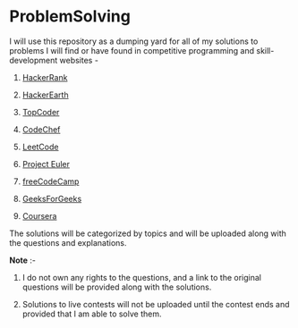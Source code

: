 # ProblemSolving

I will use this repository as a dumping yard for all of my solutions to problems I will find or have found in competitive programming and skill-development websites -

1. [HackerRank](https://www.hackerrank.com)

2. [HackerEarth](https://www.hackerearth.com)

3. [TopCoder](https://www.topcoder.com)

4. [CodeChef](https://www.codechef.com)

5. [LeetCode](https://leetcode.com)

6. [Project Euler](https://projecteuler.net)

7. [freeCodeCamp](https://www.freecodecamp.org/learn/)

8. [GeeksForGeeks](https://www.geeksforgeeks.org)

9. [Coursera](https://www.coursera.org)

The solutions will be categorized by topics and will be uploaded along with the questions and explanations.

**Note** :-

1. I do not own any rights to the questions, and a link to the original questions will be provided along with the solutions.

2. Solutions to live contests will not be uploaded until the contest ends and provided that I am able to solve them.

